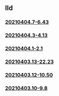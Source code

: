 ## lld

### [20210404.7-6.43](20210404.7-6.43/index.md)
### [20210404.3-4.13](20210404.3-4.13/index.md)
### [20210404.1-2.1](20210404.1-2.1/index.md)
### [20210403.13-22.23](20210403.13-22.23/index.md)
### [20210403.12-10.50](20210403.12-10.50/index.md)
### [20210403.10-9.8](20210403.10-9.8/index.md)


